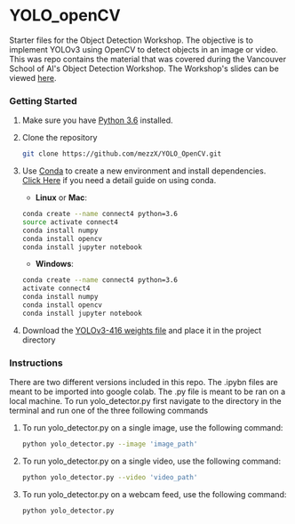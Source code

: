 # YOLO_openCV
Starter files for the Object Detection Workshop. The objective is to implement YOLOv3 using OpenCV to detect objects in an image or video.
This was repo contains the material that was covered during the Vancouver School of AI's Object Detection Workshop. The Workshop's slides can be viewed [here](https://docs.google.com/presentation/d/1Z4Pvyp2DMZ-go_SOcDDZNVFwn4TnKNq9k2iFsfGjk2k).

### Getting Started
1. Make sure you have [Python 3.6](https://www.python.org/) installed.

2. Clone the repository
    ```bash
    git clone https://github.com/mezzX/YOLO_OpenCV.git
    ```
    
3. Use [Conda](https://conda.io/projects/conda/en/latest/user-guide/install/index.html) to create a new environment and install dependencies. <br>[Click Here](https://nbviewer.jupyter.org/github/johannesgiorgis/school_of_ai_vancouver/blob/master/intro_to_data_science_tools/01_introduction_to_conda_and_jupyter_notebooks.ipynb) if you need a detail guide on using conda.

    - __Linux__ or __Mac__: 
    ```bash
    conda create --name connect4 python=3.6
    source activate connect4
    conda install numpy
    conda install opencv
    conda install jupyter notebook
    ```
  
    - __Windows__: 
    ```bash
    conda create --name connect4 python=3.6 
    activate connect4
    conda install numpy
    conda install opencv
    conda install jupyter notebook
    ```

4. Download the [YOLOv3-416 weights file](https://pjreddie.com/darknet/yolo/) and place it in the project directory


### Instructions
There are two different versions included in this repo. The .ipybn files are meant to be imported into google colab.
The .py file is meant to be ran on a local machine. To run yolo_detector.py first navigate to the directory in the terminal and run one of the three following commands

1. To run yolo_detector.py on a single image, use the following command:

    ```bash
    python yolo_detector.py --image 'image_path'
    ```

2. To run yolo_detector.py on a single video, use the following command:

    ```bash
    python yolo_detector.py --video 'video_path'
    ```
    
3. To run yolo_detector.py on a webcam feed, use the following command:

    ```bash
    python yolo_detector.py
    ```

